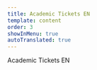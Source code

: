 ```yaml
---
title: Academic Tickets EN
template: content
order: 3
showInMenu: true
autoTranslated: true
---
```


Academic Tickets EN
